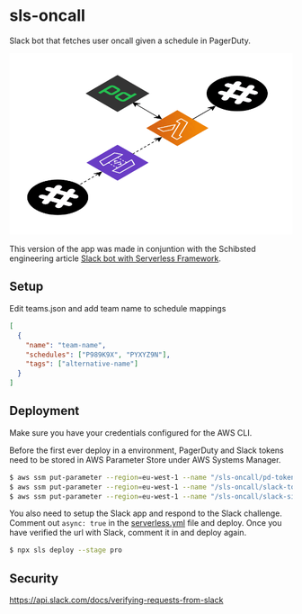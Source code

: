 # sls-oncall

Slack bot that fetches user oncall given a schedule in PagerDuty.

![Infrastructure](infra.png)

This version of the app was made in conjuntion with the Schibsted engineering article
[Slack bot with Serverless Framework](https://medium.com/schibsted-engineering/slack-bot-with-serverless-framework-e96fcdbd83a0).

## Setup

Edit teams.json and add team name to schedule mappings

```json
[
  {
    "name": "team-name",
    "schedules": ["P989K9X", "PYXYZ9N"],
    "tags": ["alternative-name"]
  }
]
```

## Deployment

Make sure you have your credentials configured for the AWS CLI.

Before the first ever deploy in a environment, PagerDuty and Slack tokens need
to be stored in AWS Parameter Store under AWS Systems Manager.

```bash
$ aws ssm put-parameter --region=eu-west-1 --name "/sls-oncall/pd-token" --type "SecureString" --value "<YOUR PD TOKEN>"
$ aws ssm put-parameter --region=eu-west-1 --name "/sls-oncall/slack-token" --type "SecureString" --value "<YOUR SLACK TOKEN>"
$ aws ssm put-parameter --region=eu-west-1 --name "/sls-oncall/slack-signsecret" --type "SecureString" --value "<YOUR SLACK SIGN SECRET>"
```

You also need to setup the Slack app and respond to the Slack challenge.
Comment out `async: true` in the [serverless.yml](serverless.yml) file and deploy.
Once you have verified the url with Slack, comment it in and deploy again.

```bash
$ npx sls deploy --stage pro
```

## Security
https://api.slack.com/docs/verifying-requests-from-slack
